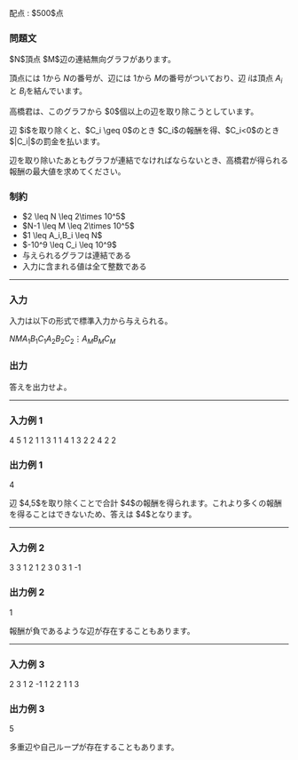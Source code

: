 
<div>

<span>

<span>

<p>
配点 : $500$点
</p>

<div>

<section>

### **問題文**

<p>
$N$頂点 $M$辺の連結無向グラフがあります。

頂点には $1$から $N$の番号が、辺には $1$から $M$の番号がついており、辺 $i$は頂点 $A_i$と $B_i$を結んでいます。
</p>

<p>
高橋君は、このグラフから $0$個以上の辺を取り除こうとしています。
</p>

<p>
辺 $i$を取り除くと、$C_i \geq 0$のとき $C_i$の報酬を得、$C_i<0$のとき $|C_i|$の罰金を払います。
</p>

<p>
辺を取り除いたあともグラフが連結でなければならないとき、高橋君が得られる報酬の最大値を求めてください。
</p>

</section>

</div>

<div>

<section>

### **制約**

<ul>

<li>
$2 \leq N \leq 2\times 10^5$
</li>

<li>
$N-1 \leq M \leq 2\times 10^5$
</li>

<li>
$1 \leq A_i,B_i \leq N$
</li>

<li>
$-10^9 \leq C_i \leq 10^9$
</li>

<li>
与えられるグラフは連結である
</li>

<li>
入力に含まれる値は全て整数である
</li>

</ul>

</section>

</div>

---

<div>

<div>

<section>

### **入力**

<p>
入力は以下の形式で標準入力から与えられる。
</p>

<div>

$N$$M$$A_1$$B_1$$C_1$$A_2$$B_2$$C_2$$\vdots$$A_M$$B_M$$C_M$
</div>

</section>

</div>

<div>

<section>

### **出力**

<p>
答えを出力せよ。  
</p>

</section>

</div>

</div>

---

<div>

<section>

### **入力例 1**

<div>

4 5
1 2 1
1 3 1
1 4 1
3 2 2
4 2 2

</div>

</section>

</div>

<div>

<section>

### **出力例 1**

<div>

4

</div>

<p>
辺 $4,5$を取り除くことで合計 $4$の報酬を得られます。これより多くの報酬を得ることはできないため、答えは $4$となります。
</p>

</section>

</div>

---

<div>

<section>

### **入力例 2**

<div>

3 3
1 2 1
2 3 0
3 1 -1

</div>

</section>

</div>

<div>

<section>

### **出力例 2**

<div>

1

</div>

<p>
報酬が負であるような辺が存在することもあります。
</p>

</section>

</div>

---

<div>

<section>

### **入力例 3**

<div>

2 3
1 2 -1
1 2 2
1 1 3

</div>

</section>

</div>

<div>

<section>

### **出力例 3**

<div>

5

</div>

<p>
多重辺や自己ループが存在することもあります。
</p>

</section>

</div>

</span>

</span>

</div>

